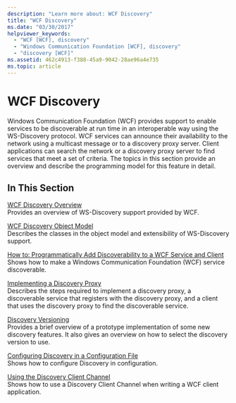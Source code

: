 ```yaml
---
description: "Learn more about: WCF Discovery"
title: "WCF Discovery"
ms.date: "03/30/2017"
helpviewer_keywords: 
  - "WCF [WCF], discovery"
  - "Windows Communication Foundation [WCF], discovery"
  - "discovery [WCF]"
ms.assetid: 462c4913-f388-45a9-9042-28ae96a4e735
ms.topic: article
---
```

# WCF Discovery

Windows Communication Foundation (WCF) provides support to enable services to be discoverable at run time in an interoperable way using the WS-Discovery protocol. WCF services can announce their availability to the network using a multicast message or to a discovery proxy server. Client applications can search the network or a discovery proxy server to find services that meet a set of criteria. The topics in this section provide an overview and describe the programming model for this feature in detail.  
  
## In This Section  

 [WCF Discovery Overview](wcf-discovery-overview.md)  
 Provides an overview of WS-Discovery support provided by WCF.  
  
 [WCF Discovery Object Model](wcf-discovery-object-model.md)  
 Describes the classes in the object model and extensibility of WS-Discovery support.  
  
 [How to: Programmatically Add Discoverability to a WCF Service and Client](how-to-programmatically-add-discoverability-to-a-wcf-service-and-client.md)  
 Shows how to make a Windows Communication Foundation (WCF) service discoverable.  
  
 [Implementing a Discovery Proxy](implementing-a-discovery-proxy.md)  
 Describes the steps required to implement a discovery proxy, a discoverable service that registers with the discovery proxy, and a client that uses the discovery proxy to find the discoverable service.  
  
 [Discovery Versioning](discovery-versioning.md)  
 Provides a brief overview of a prototype implementation of some new discovery features. It also gives an overview on how to select the discovery version to use.  
  
 [Configuring Discovery in a Configuration File](configuring-discovery-in-a-configuration-file.md)  
 Shows how to configure Discovery in configuration.  
  
 [Using the Discovery Client Channel](using-the-discovery-client-channel.md)  
 Shows how to use a Discovery Client Channel when writing a WCF client application.
